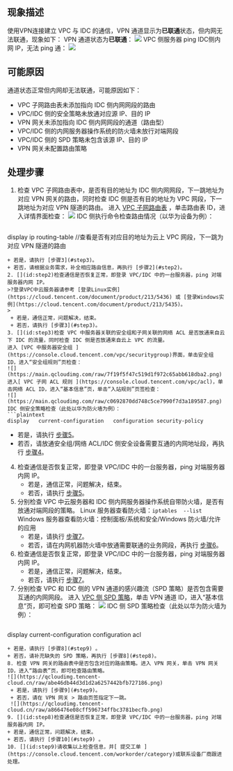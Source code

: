 ## 现象描述
使用VPN连接建立 VPC 与 IDC 的通信，VPN 通道显示为**已联通**状态，但内网无法联通，现象如下：
VPN 通道状态为**已联通**：
![](https://main.qcloudimg.com/raw/f4b080f601219303fab74ad4aa4ddc40.png)
VPC 侧服务器 ping IDC侧内网 IP，无法 ping 通：
![](https://main.qcloudimg.com/raw/5a4bf0112e8a761e80a69ab05031303c.png)

## 可能原因
通道状态正常但内网却无法联通，可能原因如下：
+ VPC 子网路由表未添加指向 IDC 侧内网网段的路由
+ VPC/IDC 侧的安全策略未放通对应源 IP、目的 IP
+ VPN 网关未添加指向 IDC 侧内网网段的通道（路由型）
+ VPC/IDC 侧的内网服务器操作系统的防火墙未放行对端网段
+ VPC/IDC 侧的 SPD 策略未包含该源 IP、目的 IP
+ VPN 网关未配置路由策略


## 处理步骤
1. 检查 VPC 子网路由表中，是否有目的地址为 IDC 侧内网网段，下一跳地址为对应 VPN 网关的路由，同时检查 IDC 侧是否有目的地址为 VPC 网段，下一跳地址为对应 VPN 隧道的路由。
    进入 [VPC 子网路由表](https://console.cloud.tencent.com/vpc/route?fromNav) ，单击路由表 ID，进入详情界面检查：
	![](https://main.qcloudimg.com/raw/3cc1db15db0b2f669524a004087646ee.png)
  IDC 侧执行命令检查路由情况（以华为设备为例）：
	```plaintext
display ip routing-table     //查看是否有对应目的地址为云上 VPC 网段，下一跳为对应 VPN 隧道的路由
   ```
   + 若是，请执行 [步骤3](#step3)。
   + 若否，请根据业务需求，补全相应路由信息，再执行 [步骤2](#step2)。
2. [](id:step2)检查通信是否恢复正常，即登录 VPC/IDC 中的一台服务器，ping 对端服务器内网 IP。
>?登录VPC中云服务器请参考 [登录Linux实例](https://cloud.tencent.com/document/product/213/5436) 或 [登录Windows实例](https://cloud.tencent.com/document/product/213/5435)。
>
    + 若是，通信正常，问题解决，结束。
    + 若否，请执行 [步骤3](#step3)。
3. [](id:step3)检查 VPC 中服务器关联的安全组和子网关联的网络 ACL 是否放通来自云下 IDC 的流量，同时检查 IDC 侧是否放通来自云上 VPC 的流量。
进入 [VPC 中服务器安全组 ](https://console.cloud.tencent.com/vpc/securitygroup)界面，单击安全组 ID，进入“安全组规则”页检查：
![](https://main.qcloudimg.com/raw/7f19f5f47c519d1f972c65abb618dba2.png)
进入[ VPC 子网 ACL 规则 ](https://console.cloud.tencent.com/vpc/acl)，单击网络 ACL ID，进入“基本信息”页，单击“入站规则”页签检查：
 ![](https://main.qcloudimg.com/raw/c0692870dd748c5ce7990f7d3a189587.png)
 IDC 侧安全策略检查（此处以华为防火墙为例）：
   ```plaintext
display   current-configuration   configuration security-policy
   ```
  + 若是，请执行 [步骤5](#step5)。
  + 若否，请放通安全组/网络 ACL/IDC 侧安全设备需要互通的内网地址段，再执行 [步骤4](#step4)。
4. [](id:step4)检查通信是否恢复正常，即登录 VPC/IDC 中的一台服务器，ping 对端服务器内网 IP。
    + 若是，通信正常，问题解决，结束。
    + 若否，请执行 [步骤5](#step5)。
5. [](id:step5)分别检查 VPC 中云服务器和 IDC 侧内网服务器操作系统自带防火墙，是否有放通对端网段的策略。
   Linux 服务器查看防火墙：`iptables  --list`
   Windows 服务器查看防火墙：控制面板/系统和安全/Windows 防火墙/允许的应用
   + 若是，请执行 [步骤7](#step7)。
   + 若否，请在内网机器防火墙中放通需要联通的业务网段，再执行 [步骤6](#step6)。
6. [](id:step6)检查通信是否恢复正常，即登录 VPC/IDC 中的一台服务器，ping 对端服务器内网 IP。
   + 若是，通信正常，问题解决，结束。
   + 若否，请执行 [步骤7](#step7)。
7. [](id:step7)分别检查 VPC 和 IDC 侧的 VPN 通道的感兴趣流（SPD 策略）是否包含需要互通的内网网段。
   进入 [VPC 侧 SPD 策略](https://console.cloud.tencent.com/vpc/vpnConn?rid=1)，单击 VPN 通道 ID，进入“基本信息”页，即可检查 SPD 策略：
	 ![](https://main.qcloudimg.com/raw/7be2d93e0b9384cf2761ecaadca54548.png)
  IDC 侧 SPD 策略检查（此处以华为防火墙为例）：
	```plaintext
display current-configuration configuration acl
   ```
   + 若是，请执行 [步骤8](#step9) 。
   + 若否，请补充缺失的 SPD 策略，再执行 [步骤8](#step8)。
8. 检查 VPN 网关的路由表中是否包含对应的路由策略。进入 VPN 网关，单击 VPN 网关 ID，进入“路由表”页，即可检查路由策略。
![](https://qcloudimg.tencent-cloud.cn/raw/abe46db44d3d1d2a6257442bfb727186.png)
    + 若是，请执行 [步骤9](#step9)。
    + 若否，请在 VPN 网关 > 路由页签指定下一跳。
    ![](https://qcloudimg.tencent-cloud.cn/raw/a866476e08cff596734ffbc3781becfb.png)
9. [](id:step8)检查通信是否恢复正常，即登录 VPC/IDC 中的一台服务器，ping 对端服务器内网 IP。
   + 若是，通信正常，问题解决，结束。
   + 若否，请执行 [步骤10](#step9) 。
10. [](id:step9)请收集以上检查信息，并[ 提交工单 ](https://console.cloud.tencent.com/workorder/category)或联系设备厂商跟进处理。
